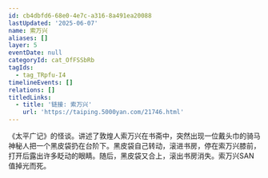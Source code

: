 ```yaml
---
id: cb4dbfd6-68e0-4e7c-a316-8a491ea20088
lastUpdated: '2025-06-07'
name: 索万兴
aliases: []
layer: 5
eventDate: null
categoryId: cat_OfFSSbRb
tagIds:
  - tag_TRpfu-I4
timelineEvents: []
relations: []
titledLinks:
  - title: '链接: 索万兴'
    url: 'https://taiping.5000yan.com/21746.html'
---
```

《太平广记》的怪谈。讲述了敦煌人索万兴在书斋中，突然出现一位戴头巾的骑马神秘人把一个黑皮袋扔在台阶下。黑皮袋自己转动，滚进书房，停在索万兴膝前，打开后露出许多眨动的眼睛。随后，黑皮袋又合上，滚出书房消失。索万兴SAN值掉光而死。
